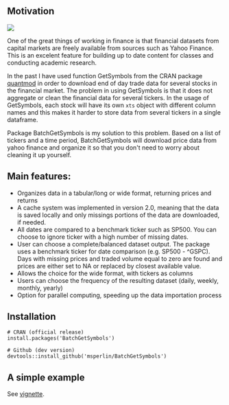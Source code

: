 ## Motivation

[![](https://cranlogs.r-pkg.org/badges/BatchGetSymbols)](https://CRAN.R-project.org/package=BatchGetSymbols)

One of the great things of working in finance is that financial datasets from capital markets are freely available from sources such as Yahoo Finance. This is an excelent feature for building up to date content for classes and conducting academic research. 

In the past I have used function GetSymbols from the CRAN package [quantmod](https://CRAN.R-project.org/package=quantmod) in order to download end of day trade data for several stocks in the financial market. The problem in using GetSymbols is that it does not aggregate or clean the financial data for several tickers. In the usage of GetSymbols, each stock will have its own `xts` object with different column names and this makes it harder to store data from several tickers in a single dataframe. 

Package BatchGetSymbols is my solution to this problem. Based on a list of tickers and a time period, BatchGetSymbols will download price data from yahoo finance and organize it so that you don't need to worry about cleaning it up yourself. 

## Main features:

- Organizes data in a tabular/long or wide format, returning prices and returns
- A cache system was implemented in version 2.0, meaning that the data is saved locally and only missings portions of the data are downloaded, if needed. 
- All dates are compared to a benchmark ticker such as SP500. You can choose to ignore ticker with a high number of missing dates.
- User can choose a complete/balanced dataset output. The package uses a benchmark ticker for date comparison (e.g. SP500 - ^GSPC). Days with missing prices and traded volume equal to zero are found and prices are either set to NA or replaced by closest available value.
- Allows the choice for the wide format, with tickers as columns
- Users can choose the frequency of the resulting dataset (daily, weekly, monthly, yearly)
- Option for parallel computing, speeding up the data importation process

## Installation

```
# CRAN (official release)
install.packages('BatchGetSymbols')

# Github (dev version)
devtools::install_github('msperlin/BatchGetSymbols')
```

## A simple example

See [vignette](https://CRAN.R-project.org/package=BatchGetSymbols).
